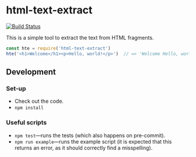 html-text-extract
=================

[![Build Status](https://travis-ci.org/matatk/html-text-extract.svg?branch=master)](https://travis-ci.org/matatk/html-text-extract)

This is a simple tool to extract the text from HTML fragments.

```javascript
const hte = require('html-text-extract')
hte('<h1>Welcome</h1><p>Hello, world!</p>')  // => 'Welcome Hello, world!'
```

Development
-----------

### Set-up

* Check out the code.
* `npm install`

### Useful scripts

* `npm test`&mdash;runs the tests (which also happens on pre-commit).
* `npm run example`&mdash;runs the example script (it is expected that this returns an error, as it should correctly find a misspelling).
